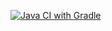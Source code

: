 [![Java CI with Gradle](https://github.com/MarniaTu/BankCardDelivery/actions/workflows/gradle.yml/badge.svg)](https://github.com/MarniaTu/BankCardDelivery/actions/workflows/gradle.yml)